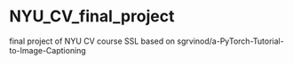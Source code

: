 # NYU_CV_final_project
final project of NYU CV course SSL
based on sgrvinod/a-PyTorch-Tutorial-to-Image-Captioning
